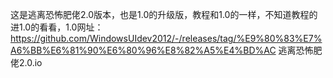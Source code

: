 这是逃离恐怖肥佬2.0版本，也是1.0的升级版，教程和1.0的一样，不知道教程的进1.0的看看，1.0网址：https://github.com/WindowsUIdev2012/-/releases/tag/%E9%80%83%E7%A6%BB%E6%81%90%E6%80%96%E8%82%A5%E4%BD%AC
逃离恐怖肥佬2.0.io

